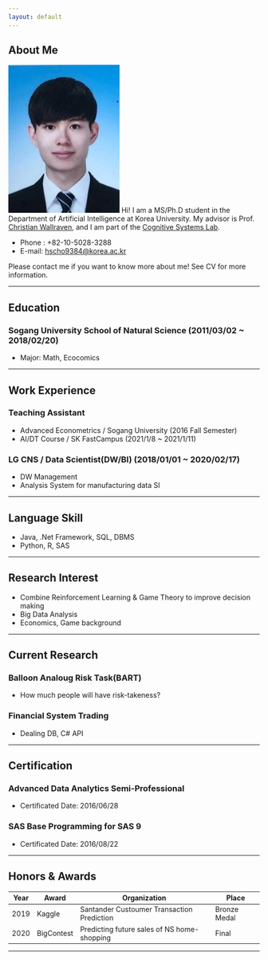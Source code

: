 ```yaml
---
layout: default
---
```


## About Me

<img class="profile-picture" src="profile.jpg">
Hi! I am a MS/Ph.D student in the Department of Artificial Intelligence at Korea University. My advisor is Prof. <a href="https://scholar.google.com/citations?hl=en&user=VJuuzLwAAAAJ">Christian Wallraven</a>, and I am part of the <a href="http://cogsys.korea.ac.kr/Cognitive_Systems.html">Cognitive Systems Lab</a>. 

- Phone : +82-10-5028-3288
- E-mail: hscho9384@korea.ac.kr

Please contact me if you want to know more about me!  See CV for more information.

 <!-- This is a jekyll based resume template. You can find the full source code on [GitHub] --> 
 <!-- (https://github.com/bk2dcradle/researcher) -->

---

## Education
### Sogang University School of Natural Science (2011/03/02 ~ 2018/02/20)
- Major: Math, Ecocomics

---

## Work Experience
### Teaching Assistant
- Advanced Econometrics / Sogang University (2016 Fall Semester)
- AI/DT Course / SK FastCampus (2021/1/8 ~ 2021/1/11)

### LG CNS / Data Scientist(DW/BI) (2018/01/01 ~ 2020/02/17)
- DW Management
- Analysis System for manufacturing data SI
---

## Language Skill
- Java, .Net Framework, SQL, DBMS
- Python, R, SAS

---


## Research Interest
- Combine Reinforcement Learning & Game Theory to improve decision making
- Big Data Analysis
- Economics, Game background

---

## Current Research
### Balloon Analoug Risk Task(BART)
- How much people will have risk-takeness?

### Financial System Trading
- Dealing DB, C# API

---

## Certification

### Advanced Data Analytics Semi-Professional 
- Certificated Date: 2016/06/28

### SAS Base Programming for SAS 9
- Certificated Date: 2016/08/22

---

## Honors & Awards

|Year|Award|Organization|Place|  
|:-----:|-------|----|----|
|2019| Kaggle | Santander Custoumer Transaction Prediction | Bronze Medal |
|2020| BigContest | Predicting future sales of NS home-shopping | Final |

---

 <!-- This is a [link](http://google.com). Something *italics* and something **bold**.-->
 <!-- Here is a horizontal rule --- -->
 <!-- Here is a blockquote> To a great mind, nothing is little -->
